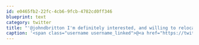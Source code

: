 ```yaml
---
id: e0465fb2-22fc-4cb6-9fcb-4782cd0ff346
blueprint: text
category: twitter
title: "'@johndbritton I'm definitely interested, and willing to relocate and/or travel."
caption: '<span class="username username_linked">@<a href="https://twitter.com/johndbritton" title="John Britton">johndbritton</a></span> I''m definitely interested, and willing to relocate and/or travel.'
---
```

